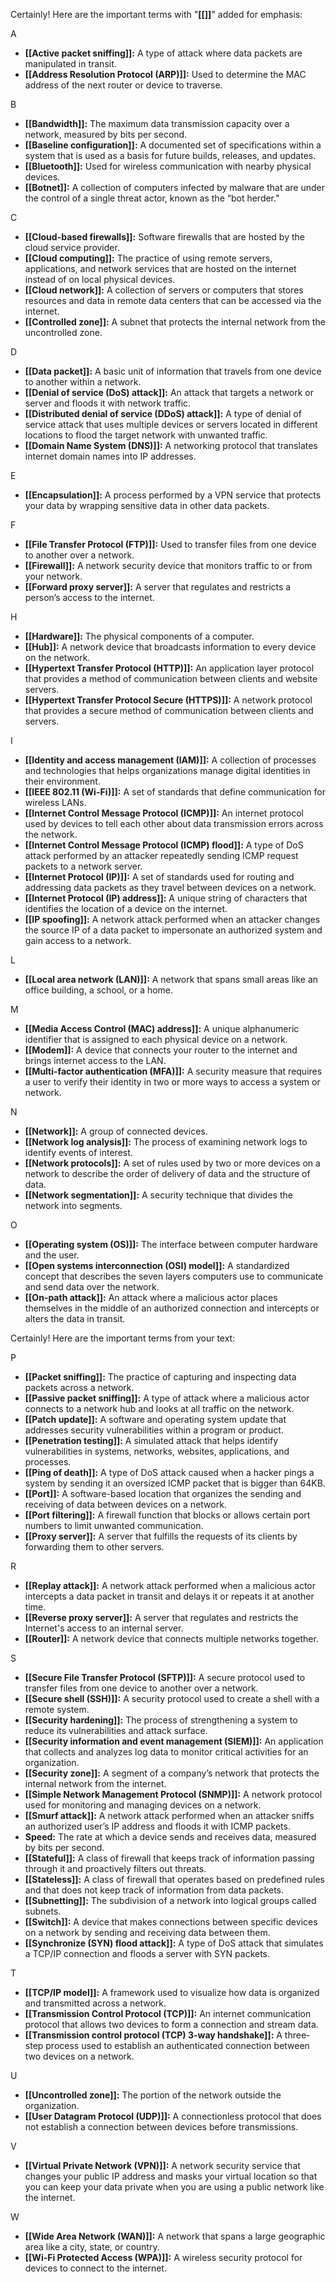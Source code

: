 Certainly! Here are the important terms with "**[[]]**" added for emphasis:

A
- **[[Active packet sniffing]]:** A type of attack where data packets are manipulated in transit.
- **[[Address Resolution Protocol (ARP)]]:** Used to determine the MAC address of the next router or device to traverse.

B
- **[[Bandwidth]]:** The maximum data transmission capacity over a network, measured by bits per second.
- **[[Baseline configuration]]:** A documented set of specifications within a system that is used as a basis for future builds, releases, and updates.
- **[[Bluetooth]]:** Used for wireless communication with nearby physical devices.
- **[[Botnet]]:** A collection of computers infected by malware that are under the control of a single threat actor, known as the “bot herder."

C
- **[[Cloud-based firewalls]]:** Software firewalls that are hosted by the cloud service provider.
- **[[Cloud computing]]:** The practice of using remote servers, applications, and network services that are hosted on the internet instead of on local physical devices.
- **[[Cloud network]]:** A collection of servers or computers that stores resources and data in remote data centers that can be accessed via the internet.
- **[[Controlled zone]]:** A subnet that protects the internal network from the uncontrolled zone.

D
- **[[Data packet]]:** A basic unit of information that travels from one device to another within a network.
- **[[Denial of service (DoS) attack]]:** An attack that targets a network or server and floods it with network traffic.
- **[[Distributed denial of service (DDoS) attack]]:** A type of denial of service attack that uses multiple devices or servers located in different locations to flood the target network with unwanted traffic.
- **[[Domain Name System (DNS)]]:** A networking protocol that translates internet domain names into IP addresses.

E
- **[[Encapsulation]]:** A process performed by a VPN service that protects your data by wrapping sensitive data in other data packets.

F
- **[[File Transfer Protocol (FTP)]]:** Used to transfer files from one device to another over a network.
- **[[Firewall]]:** A network security device that monitors traffic to or from your network.
- **[[Forward proxy server]]:** A server that regulates and restricts a person’s access to the internet.

H
- **[[Hardware]]:** The physical components of a computer.
- **[[Hub]]:** A network device that broadcasts information to every device on the network.
- **[[Hypertext Transfer Protocol (HTTP)]]:** An application layer protocol that provides a method of communication between clients and website servers.
- **[[Hypertext Transfer Protocol Secure (HTTPS)]]:** A network protocol that provides a secure method of communication between clients and servers.

I
- **[[Identity and access management (IAM)]]:** A collection of processes and technologies that helps organizations manage digital identities in their environment.
- **[[IEEE 802.11 (Wi-Fi)]]:** A set of standards that define communication for wireless LANs.
- **[[Internet Control Message Protocol (ICMP)]]:** An internet protocol used by devices to tell each other about data transmission errors across the network.
- **[[Internet Control Message Protocol (ICMP) flood]]:** A type of DoS attack performed by an attacker repeatedly sending ICMP request packets to a network server.
- **[[Internet Protocol (IP)]]:** A set of standards used for routing and addressing data packets as they travel between devices on a network.
- **[[Internet Protocol (IP) address]]:** A unique string of characters that identifies the location of a device on the internet.
- **[[IP spoofing]]:** A network attack performed when an attacker changes the source IP of a data packet to impersonate an authorized system and gain access to a network.

L
- **[[Local area network (LAN)]]:** A network that spans small areas like an office building, a school, or a home.

M
- **[[Media Access Control (MAC) address]]:** A unique alphanumeric identifier that is assigned to each physical device on a network.
- **[[Modem]]:** A device that connects your router to the internet and brings internet access to the LAN.
- **[[Multi-factor authentication (MFA)]]:** A security measure that requires a user to verify their identity in two or more ways to access a system or network.

N
- **[[Network]]:** A group of connected devices.
- **[[Network log analysis]]:** The process of examining network logs to identify events of interest.
- **[[Network protocols]]:** A set of rules used by two or more devices on a network to describe the order of delivery of data and the structure of data.
- **[[Network segmentation]]:** A security technique that divides the network into segments.

O
- **[[Operating system (OS)]]:** The interface between computer hardware and the user.
- **[[Open systems interconnection (OSI) model]]:** A standardized concept that describes the seven layers computers use to communicate and send data over the network.
- **[[On-path attack]]:** An attack where a malicious actor places themselves in the middle of an authorized connection and intercepts or alters the data in transit.

Certainly! Here are the important terms from your text:

P
- **[[Packet sniffing]]:** The practice of capturing and inspecting data packets across a network.
- **[[Passive packet sniffing]]:** A type of attack where a malicious actor connects to a network hub and looks at all traffic on the network.
- **[[Patch update]]:** A software and operating system update that addresses security vulnerabilities within a program or product.
- **[[Penetration testing]]:** A simulated attack that helps identify vulnerabilities in systems, networks, websites, applications, and processes.
- **[[Ping of death]]:** A type of DoS attack caused when a hacker pings a system by sending it an oversized ICMP packet that is bigger than 64KB.
- **[[Port]]:** A software-based location that organizes the sending and receiving of data between devices on a network.
- **[[Port filtering]]:** A firewall function that blocks or allows certain port numbers to limit unwanted communication.
- **[[Proxy server]]:** A server that fulfills the requests of its clients by forwarding them to other servers.

R
- **[[Replay attack]]:** A network attack performed when a malicious actor intercepts a data packet in transit and delays it or repeats it at another time.
- **[[Reverse proxy server]]:** A server that regulates and restricts the Internet's access to an internal server.
- **[[Router]]:** A network device that connects multiple networks together.

S
- **[[Secure File Transfer Protocol (SFTP)]]:** A secure protocol used to transfer files from one device to another over a network.
- **[[Secure shell (SSH)]]:** A security protocol used to create a shell with a remote system.
- **[[Security hardening]]:** The process of strengthening a system to reduce its vulnerabilities and attack surface.
- **[[Security information and event management (SIEM)]]:** An application that collects and analyzes log data to monitor critical activities for an organization.
- **[[Security zone]]:** A segment of a company’s network that protects the internal network from the internet.
- **[[Simple Network Management Protocol (SNMP)]]:** A network protocol used for monitoring and managing devices on a network.
- **[[Smurf attack]]:** A network attack performed when an attacker sniffs an authorized user’s IP address and floods it with ICMP packets.
- **Speed:** The rate at which a device sends and receives data, measured by bits per second.
- **[[Stateful]]:** A class of firewall that keeps track of information passing through it and proactively filters out threats.
- **[[Stateless]]:** A class of firewall that operates based on predefined rules and that does not keep track of information from data packets.
- **[[Subnetting]]:** The subdivision of a network into logical groups called subnets.
- **[[Switch]]:** A device that makes connections between specific devices on a network by sending and receiving data between them.
- **[[Synchronize (SYN) flood attack]]:** A type of DoS attack that simulates a TCP/IP connection and floods a server with SYN packets.

T
- **[[TCP/IP model]]:** A framework used to visualize how data is organized and transmitted across a network.
- **[[Transmission Control Protocol (TCP)]]:** An internet communication protocol that allows two devices to form a connection and stream data.
- **[[Transmission control protocol (TCP) 3-way handshake]]:** A three-step process used to establish an authenticated connection between two devices on a network.

U
- **[[Uncontrolled zone]]:** The portion of the network outside the organization.
- **[[User Datagram Protocol (UDP)]]:** A connectionless protocol that does not establish a connection between devices before transmissions.

V
- **[[Virtual Private Network (VPN)]]:** A network security service that changes your public IP address and masks your virtual location so that you can keep your data private when you are using a public network like the internet.

W
- **[[Wide Area Network (WAN)]]:** A network that spans a large geographic area like a city, state, or country.
- **[[Wi-Fi Protected Access (WPA)]]:** A wireless security protocol for devices to connect to the internet.
